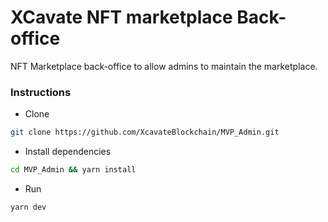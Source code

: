 # XCavate NFT marketplace Back-office

NFT Marketplace back-office to allow admins to maintain the marketplace.

### Instructions

-   Clone

```sh
git clone https://github.com/XcavateBlockchain/MVP_Admin.git
```

-   Install dependencies

```sh
cd MVP_Admin && yarn install
```

-   Run

```sh
yarn dev
```
